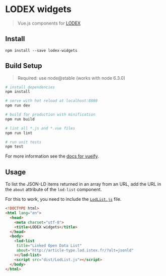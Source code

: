 # LODEX widgets

> Vue.js components for [LODEX](https://github.com/Inist-CNRS/lodex/)

## Install

    npm install --save lodex-widgets

## Build Setup

> Required: use node@stable (works with node 6.3.0)

``` bash
# install dependencies
npm install

# serve with hot reload at localhost:8080
npm run dev

# build for production with minification
npm run build

# lint all *.js and *.vue files
npm run lint

# run unit tests
npm test
```

For more information see the [docs for vueify](https://github.com/vuejs/vueify).

## Usage

To list the JSON-LD items returned in an array from an URL, add the URL in the `about` attribute of the `lod-list` component.

For this to work, you need to include the [`LodList.js`](https://npmcdn.com/lodex-widgets@1.0.1/dist/LodList.js) file.
```html
<!DOCTYPE html>
<html lang="en">
  <head>
    <meta charset="utf-8">
    <title>LODEX widgets</title>
  </head>
  <body>
    <lod-list
     title="Linked Open Data List"
     about="http://article-type.lod.istex.fr/?alt=jsonld"
    ></lod-list>
    <script src="dist/LodList.js"></script>
  </body>
</html>
```
